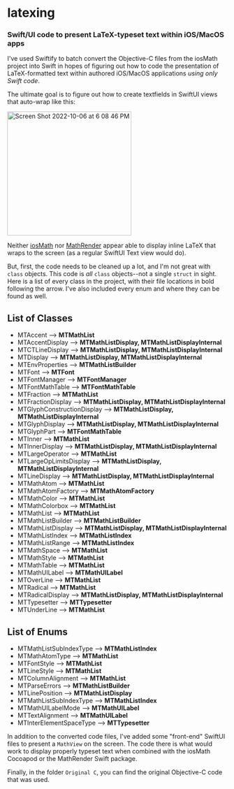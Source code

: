 # latexing
### Swift/UI code to present LaTeX-typeset text within iOS/MacOS apps


I've used Swiftify to batch convert the Objective-C files from the iosMath project into Swift in hopes of figuring out how to code the presentation of LaTeX-formatted text within authored iOS/MacOS applications *using only Swift code*.

The ultimate goal is to figure out how to create textfields in SwiftUI views that auto-wrap like this:

<img width="284" alt="Screen Shot 2022-10-06 at 6 08 46 PM" src="https://user-images.githubusercontent.com/40405534/194428883-6c772df3-0604-4888-99fa-90dc857833e3.png">


Neither [iosMath](https://github.com/kostub/iosMath) nor [MathRender](https://github.com/mgriebling/MathRender) appear able to display inline LaTeX that wraps to the screen (as a regular SwiftUI Text view would do).

But, first, the code needs to be cleaned up a lot, and I'm not great with `class` objects. This code is *all* `class` objects--not a single `struct` in sight. Here is a list of every class in the project, with their file locations in bold following the arrow. I've also included every enum and where they can be found as well.

##  List of Classes

- MTAccent --> 						**MTMathList**
- MTAccentDisplay -->					**MTMathListDisplay, MTMathListDisplayInternal**
- MTCTLineDisplay -->					**MTMathListDisplay, MTMathListDisplayInternal**
- MTDisplay -->						**MTMathListDisplay, MTMathListDisplayInternal**
- MTEnvProperties -->					**MTMathListBuilder**
- MTFont -->						**MTFont**
- MTFontManager -->						**MTFontManager**
- MTFontMathTable -->					**MTFontMathTable**
- MTFraction -->						**MTMathList**
- MTFractionDisplay -->					**MTMathListDisplay, MTMathListDisplayInternal**
- MTGlyphConstructionDisplay -->				**MTMathListDisplay, MTMathListDisplayInternal**
- MTGlyphDisplay -->					**MTMathListDisplay, MTMathListDisplayInternal**
- MTGlyphPart -->						**MTFontMathTable**
- MTInner -->						**MTMathList**
- MTInnerDisplay -->					**MTMathListDisplay, MTMathListDisplayInternal**
- MTLargeOperator -->					**MTMathList**
- MTLargeOpLimitsDisplay -->				**MTMathListDisplay, MTMathListDisplayInternal**
- MTLineDisplay -->						**MTMathListDisplay, MTMathListDisplayInternal**
- MTMathAtom -->						**MTMathList**
- MTMathAtomFactory -->					**MTMathAtomFactory**
- MTMathColor -->						**MTMathList**
- MTMathColorbox -->					**MTMathList**
- MTMathList -->						**MTMathList**
- MTMathListBuilder -->					**MTMathListBuilder**
- MTMathListDisplay -->					**MTMathListDisplay, MTMathListDisplayInternal**
- MTMathListIndex -->					**MTMathListIndex**
- MTMathListRange -->					**MTMathListIndex**
- MTMathSpace -->						**MTMathList**
- MTMathStyle -->						**MTMathList**
- MTMathTable -->						**MTMathList**
- MTMathUILabel -->					**MTMathUILabel**
- MTOverLine -->						**MTMathList**
- MTRadical -->						**MTMathList**
- MTRadicalDisplay -->					**MTMathListDisplay, MTMathListDisplayInternal**
- MTTypesetter -->						**MTTypesetter**
- MTUnderLine -->						**MTMathList**


## List of Enums

- MTMathListSubIndexType -->				**MTMathListIndex**
- MTMathAtomType -->					**MTMathList**
- MTFontStyle -->						**MTMathList**
- MTLineStyle -->						**MTMathList**
- MTColumnAlignment -->					**MTMathList**
- MTParseErrors -->						**MTMathListBuilder**
- MTLinePosition -->					**MTMathListDisplay**
- MTMathListSubIndexType -->				**MTMathListIndex**
- MTMathUILabelMode -->					**MTMathUILabel**
- MTTextAlignment -->					**MTMathUILabel**
- MTInterElementSpaceType -->				**MTTypesetter**


In addition to the converted code files, I've added some "front-end" SwiftUI files to present a `MathView` on the screen. The code there is what would work to display properly typeset text when combined with the iosMath Cocoapod or the MathRender Swift package.

Finally, in the folder `Original C`, you can find the original Objective-C code that was used.
